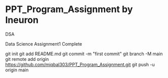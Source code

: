 # PPT_Program_Assignment by Ineuron

DSA

Data Science Assignment1 Complete



git init
git add README.md
git commit -m "first commit"
git branch -M main
git remote add origin https://github.com/miqbal303/PPT_Program_Assignment.git
git push -u origin main
